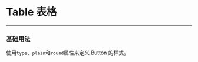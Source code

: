 # Table 表格
----
### 基础用法
使用```type```、```plain```和```round```属性来定义 Button 的样式。

<script>
export default{
  data() {
    return {
      tableData: [
        { id: '001', name: '李斯1', age: 18, gender: 'male' },
        { id: '002', name: '李斯2', age: 18, gender: 'male' },
        { id: '003', name: '李斯3', age: 18, gender: 'femal' },
        { id: '004', name: '李斯4', age: 18, gender: 'male' },
      ],
      tableColumn: [
        {
          title: '用户姓名',
          key: 'name',
          width: 120,
        },
        {
          key: 'age',
          title: '年龄',
          width: 120,
        },
        {
          key: 'gender',
          title: '性别',
          width: 120
        }
      ],
      paginationConfig: {
        currentPage: 1,
        currentSize: 10,
        pageSizes: [ 10, 20, 30, 40, 50 ],
        total: 0,
        layout: 'total, sizes, prev, pager, next, jumper',
      },
    }
  },
  methods: {
    handleTableActions(query) {
      console.log('操作：', query)
      if(query.key === 'handlePageChange'){
        // this.paginationConfig.currentPage = query.page
        // this.getList();
      } else if(query.key === 'handleSizeChange'){
        // this.paginationConfig.currentSize = query.size
        // this.getList();
      }
    },
  }
}
</script>
<div class="demo-block">
  <BaseTable
    :table-data="tableData"
    :table-columns="tableColumn"
    :is-selectable="true"
    :pagination-config="paginationConfig"
    :actions="handleTableActions"
  ></BaseTable>
</div>